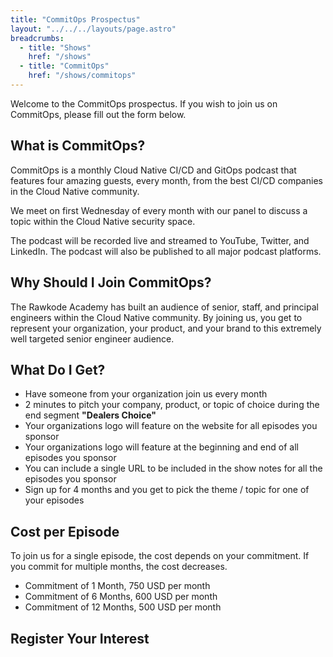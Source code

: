 ```yaml
---
title: "CommitOps Prospectus"
layout: "../../../layouts/page.astro"
breadcrumbs:
  - title: "Shows"
    href: "/shows"
  - title: "CommitOps"
    href: "/shows/commitops"
---
```


Welcome to the CommitOps prospectus. If you wish to join us on CommitOps, please fill out the form below.

## What is CommitOps?

CommitOps is a monthly Cloud Native CI/CD and GitOps podcast that features four amazing guests, every month, from the best CI/CD companies in the Cloud Native community.

We meet on first Wednesday of every month with our panel to discuss a topic within the Cloud Native security space.

The podcast will be recorded live and streamed to YouTube, Twitter, and LinkedIn. The podcast will also be published to all major podcast platforms.

## Why Should I Join CommitOps?

The Rawkode Academy has built an audience of senior, staff, and principal engineers within the Cloud Native community. By joining us, you get to represent your organization, your product, and your brand to this extremely well targeted senior engineer audience.

## What Do I Get?

- Have someone from your organization join us every month
- 2 minutes to pitch your company, product, or topic of choice during the end segment **"Dealers Choice"**
- Your organizations logo will feature on the website for all episodes you sponsor
- Your organizations logo will feature at the beginning and end of all episodes you sponsor
- You can include a single URL to be included in the show notes for all the episodes you sponsor
- Sign up for 4 months and you get to pick the theme / topic for one of your episodes

## Cost per Episode

To join us for a single episode, the cost depends on your commitment. If you commit for multiple months, the cost decreases.

- Commitment of 1 Month, 750 USD per month
- Commitment of 6 Months, 600 USD per month
- Commitment of 12 Months, 500 USD per month

## Register Your Interest

<div id="my-reform"></div>

<script id="reform-script" src="https://embed.reform.app/v1/embed.js"></script>

<script>
  window.Reform = window.Reform || function () {
    (Reform.q = Reform.q || []).push(arguments);
  };
</script>

<script>
  Reform("init", {
    url: "https://forms.reform.app/rawkode/commitops-join/vslwft",
    target: "#my-reform",
    background: "transparent",
  });
</script>
